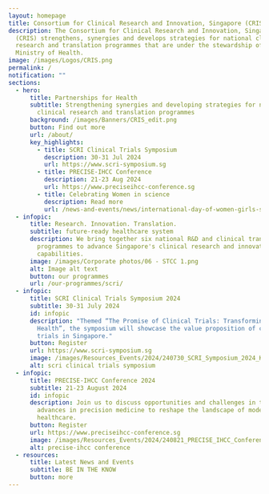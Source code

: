 ```yaml
---
layout: homepage
title: Consortium for Clinical Research and Innovation, Singapore (CRIS)
description: The Consortium for Clinical Research and Innovation, Singapore
  (CRIS) strengthens, synergies and develops strategies for national clinical
  research and translation programmes that are under the stewardship of the
  Ministry of Health.
image: /images/Logos/CRIS.png
permalink: /
notification: ""
sections:
  - hero:
      title: Partnerships for Health
      subtitle: Strengthening synergies and developing strategies for national
        clinical research and translation programmes
      background: /images/Banners/CRIS_edit.png
      button: Find out more
      url: /about/
      key_highlights:
        - title: SCRI Clinical Trials Symposium
          description: 30-31 Jul 2024
          url: https://www.scri-symposium.sg
        - title: PRECISE-IHCC Conference
          description: 21-23 Aug 2024
          url: https://www.preciseihcc-conference.sg
        - title: Celebrating Women in science
          description: Read more
          url: /news-and-events/news/international-day-of-women-girls-science-2024/
  - infopic:
      title: Research. Innovation. Translation.
      subtitle: future-ready healthcare system
      description: We bring together six national R&D and clinical translation
        programmes to advance Singapore's clinical research and innovation
        capabilities.
      image: /images/Corporate photos/06 - STCC 1.png
      alt: Image alt text
      button: our programmes
      url: /our-programmes/scri/
  - infopic:
      title: SCRI Clinical Trials Symposium 2024
      subtitle: 30-31 July 2024
      id: infopic
      description: "Themed “The Promise of Clinical Trials: Transforming Tomorrow’s
        Health”, the symposium will showcase the value proposition of clinical
        trials in Singapore."
      button: Register
      url: https://www.scri-symposium.sg
      image: /images/Resources_Events/2024/240730_SCRI_Symposium_2024_KV_Final.png
      alt: scri clinical trials symposium
  - infopic:
      title: PRECISE-IHCC Conference 2024
      subtitle: 21-23 August 2024
      id: infopic
      description: Join us to discuss opportunities and challenges in translating
        advances in precision medicine to reshape the landscape of modern
        healthcare.
      button: Register
      url: https://www.preciseihcc-conference.sg
      image: /images/Resources_Events/2024/240821_PRECISE_IHCC_Conference.jpg
      alt: precise-ihcc conference
  - resources:
      title: Latest News and Events
      subtitle: BE IN THE KNOW
      button: more
---
```

